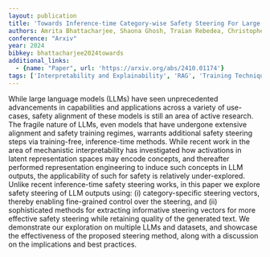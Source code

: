```yaml
---
layout: publication
title: 'Towards Inference-time Category-wise Safety Steering For Large Language Models'
authors: Amrita Bhattacharjee, Shaona Ghosh, Traian Rebedea, Christopher Parisien
conference: "Arxiv"
year: 2024
bibkey: bhattacharjee2024towards
additional_links:
  - {name: "Paper", url: 'https://arxiv.org/abs/2410.01174'}
tags: ['Interpretability and Explainability', 'RAG', 'Training Techniques', 'Applications', 'Fine-Tuning', 'Responsible AI']
---
```

While large language models (LLMs) have seen unprecedented advancements in
capabilities and applications across a variety of use-cases, safety alignment
of these models is still an area of active research. The fragile nature of
LLMs, even models that have undergone extensive alignment and safety training
regimes, warrants additional safety steering steps via training-free,
inference-time methods. While recent work in the area of mechanistic
interpretability has investigated how activations in latent representation
spaces may encode concepts, and thereafter performed representation engineering
to induce such concepts in LLM outputs, the applicability of such for safety is
relatively under-explored. Unlike recent inference-time safety steering works,
in this paper we explore safety steering of LLM outputs using: (i)
category-specific steering vectors, thereby enabling fine-grained control over
the steering, and (ii) sophisticated methods for extracting informative
steering vectors for more effective safety steering while retaining quality of
the generated text. We demonstrate our exploration on multiple LLMs and
datasets, and showcase the effectiveness of the proposed steering method, along
with a discussion on the implications and best practices.
